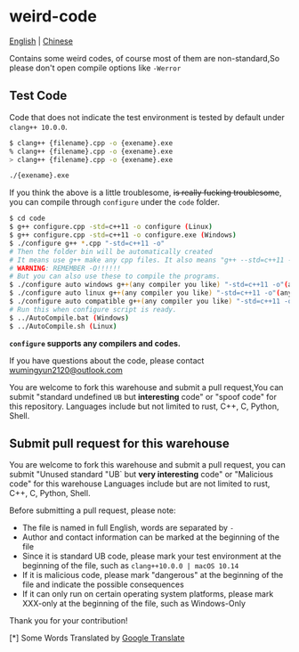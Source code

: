 # weird-code

[English]() | [Chinese](README.md)

Contains some weird codes, of course most of them are non-standard,So please don't open compile options like `-Werror`

## Test Code

Code that does not indicate the test environment is tested by default under `clang++ 10.0.0`.

```bash
$ clang++ {filename}.cpp -o {exename}.exe
% clang++ {filename}.cpp -o {exename}.exe
> clang++ {filename}.cpp -o {exename}.exe

./{exename}.exe
```

If you think the above is a little troublesome, ~~is really fucking troublesome~~,  you can compile through `configure` under the `code` folder.

```bash
$ cd code
$ g++ configure.cpp -std=c++11 -o configure (Linux)
$ g++ configure.cpp -std=c++11 -o configure.exe (Windows)
$ ./configure g++ *.cpp "-std=c++11 -o"
# Then the folder bin will be automatically created 
# It means use g++ make any cpp files. It also means "g++ --std=c++11 -o xxx.cpp"
# WARNING: REMEMBER -O!!!!!!
# But you can also use these to compile the programs.
$ ./configure auto windows g++(any compiler you like) "-std=c++11 -o"(any args you like)
$ ./configure auto linux g++(any compiler you like) "-std=c++11 -o"(any args you like)
$ ./configure auto compatible g++(any compiler you like) "-std=c++11 -o"(any args you like)
# Run this when configure script is ready.
$ ../AutoCompile.bat (Windows)
$ ../AutoCompile.sh (Linux)
```

**`configure` supports any compilers and codes.**

If you have questions about the code, please contact [wumingyun2120@outlook.com](mailto:wumingyun2120@outlook.com)

You are welcome to fork this warehouse and submit a pull request,You can submit "standard undefined `UB` but **interesting** code" or "spoof code" for this repository.
Languages include but not limited to rust, C++, C, Python, Shell.

## Submit pull request for this warehouse

You are welcome to fork this warehouse and submit a pull request, you can submit "Unused standard "UB` but **very interesting** code" or "Malicious code" for this warehouse
Languages include but are not limited to rust, C++, C, Python, Shell.

Before submitting a pull request, please note:

* The file is named in full English, words are separated by `-`
* Author and contact information can be marked at the beginning of the file
* Since it is standard UB code, please mark your test environment at the beginning of the file, such as `clang++10.0.0 | macOS 10.14`
* If it is malicious code, please mark "dangerous" at the beginning of the file and indicate the possible consequences
* If it can only run on certain operating system platforms, please mark XXX-only at the beginning of the file, such as Windows-Only


Thank you for your contribution!

[*] Some Words Translated by [Google Translate](https://translate.google.cn/)
